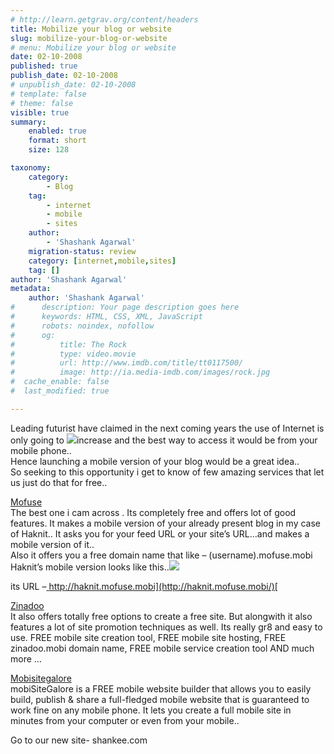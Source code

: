 ```yaml
---
# http://learn.getgrav.org/content/headers
title: Mobilize your blog or website
slug: mobilize-your-blog-or-website
# menu: Mobilize your blog or website
date: 02-10-2008
published: true
publish_date: 02-10-2008
# unpublish_date: 02-10-2008
# template: false
# theme: false
visible: true
summary:
    enabled: true
    format: short
    size: 128

taxonomy:
    category:
        - Blog
    tag:
        - internet
        - mobile
        - sites
    author:
        - 'Shashank Agarwal'
    migration-status: review
    category: [internet,mobile,sites]
    tag: []
author: 'Shashank Agarwal'
metadata:
    author: 'Shashank Agarwal'
#      description: Your page description goes here
#      keywords: HTML, CSS, XML, JavaScript
#      robots: noindex, nofollow
#      og:
#          title: The Rock
#          type: video.movie
#          url: http://www.imdb.com/title/tt0117500/
#          image: http://ia.media-imdb.com/images/rock.jpg
#  cache_enable: false
#  last_modified: true

---
```


Leading futurist have claimed in the next coming years the use of Internet is only going to [![](http://4.bp.blogspot.com/_V2JZuLkPrjQ/SOR6q58mjII/AAAAAAAADiM/5llE0H8Y8jM/s320/mobile_icon.png)](http://4.bp.blogspot.com/_V2JZuLkPrjQ/SOR6q58mjII/AAAAAAAADiM/5llE0H8Y8jM/s1600-h/mobile_icon.png)increase and the best way to access it would be from your mobile phone..  
Hence launching a mobile version of your blog would be a great idea..  
So seeking to this opportunity i get to know of few amazing services that let us just do that for free..

  
[Mofuse](http://www.mofuse.com/)  
The best one i cam across . Its completely free and offers lot of good features. It makes a mobile version of your already present blog in my case of Haknit.. It asks you for your feed URL or your site’s URL…and makes a mobile version of it..  
Also it offers you a free domain name that like – (username).mofuse.mobi  
Haknit’s mobile version looks like this..[![](http://1.bp.blogspot.com/_V2JZuLkPrjQ/SOR4lEWu9mI/AAAAAAAADh8/Tgwv7X6fUjg/s320/haknitmobi.JPG)](http://1.bp.blogspot.com/_V2JZuLkPrjQ/SOR4lEWu9mI/AAAAAAAADh8/Tgwv7X6fUjg/s1600-h/haknitmobi.JPG)

its URL –[ ](http://haknit.mofuse.mobi/)[http://haknit.mofuse.mobi](http://haknit.mofuse.mobi/)[  
](http://haknit.mofuse.mobi/)

[Zinadoo](http://www.zinadoo.com/)  
It also offers totally free options to create a free site. But alongwith it also features a lot of site promotion techniques as well. Its really gr8 and easy to use. FREE mobile site creation tool, FREE mobile site hosting, FREE zinadoo.mobi domain name, FREE mobile service creation tool AND much more …



 [Mobisitegalore](http://www.mobisitegalore.com/index.html)  
mobiSiteGalore is a FREE mobile website builder that allows you to easily build, publish & share a full-fledged mobile website that is guaranteed to work fine on any mobile phone. It lets you create a full mobile site in minutes from your computer or even from your mobile..

Go to our new site- shankee.com
